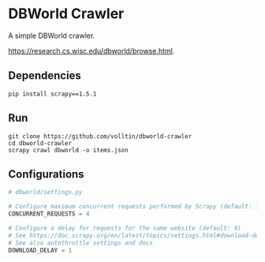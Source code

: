 # DBWorld Crawler

A simple DBWorld crawler.

https://research.cs.wisc.edu/dbworld/browse.html.

## Dependencies

```shell
pip install scrapy==1.5.1
```

## Run

```shell
git clone https://github.com/volltin/dbworld-crawler
cd dbworld-crawler
scrapy crawl dbworld -o items.json
```

## Configurations

```python
# dbworld/settings.py

# Configure maximum concurrent requests performed by Scrapy (default: 16)
CONCURRENT_REQUESTS = 4

# Configure a delay for requests for the same website (default: 0)
# See https://doc.scrapy.org/en/latest/topics/settings.html#download-delay
# See also autothrottle settings and docs
DOWNLOAD_DELAY = 1
```